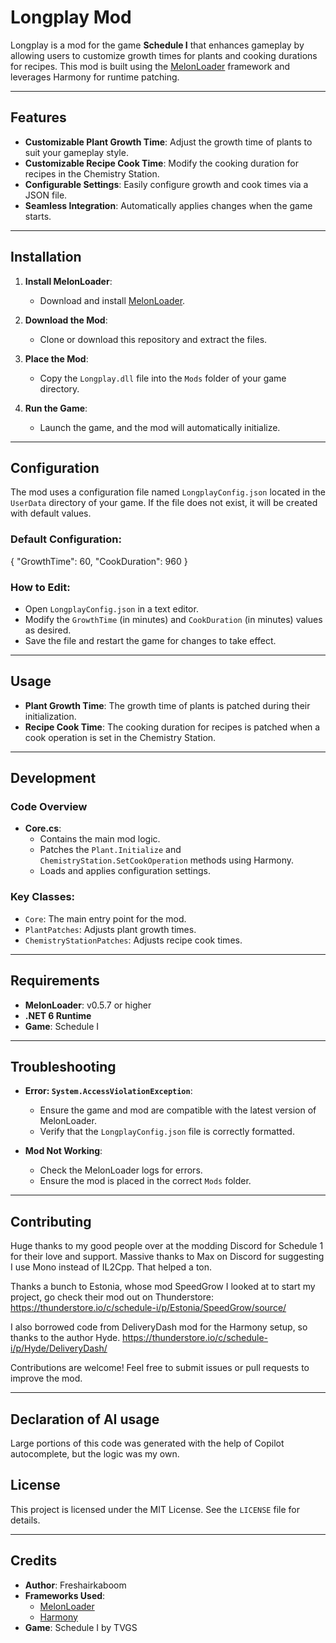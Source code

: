 # Longplay Mod

Longplay is a mod for the game **Schedule I** that enhances gameplay by allowing users to customize growth times for plants and cooking durations for recipes. This mod is built using the [MelonLoader](https://melonwiki.xyz/#/) framework and leverages Harmony for runtime patching.

---

## Features

- **Customizable Plant Growth Time**: Adjust the growth time of plants to suit your gameplay style.
- **Customizable Recipe Cook Time**: Modify the cooking duration for recipes in the Chemistry Station.
- **Configurable Settings**: Easily configure growth and cook times via a JSON file.
- **Seamless Integration**: Automatically applies changes when the game starts.

---

## Installation

1. **Install MelonLoader**:
   - Download and install [MelonLoader](https://melonwiki.xyz/#/).
   
2. **Download the Mod**:
   - Clone or download this repository and extract the files.

3. **Place the Mod**:
   - Copy the `Longplay.dll` file into the `Mods` folder of your game directory.

4. **Run the Game**:
   - Launch the game, and the mod will automatically initialize.

---

## Configuration

The mod uses a configuration file named `LongplayConfig.json` located in the `UserData` directory of your game. If the file does not exist, it will be created with default values.

### Default Configuration:
{ "GrowthTime": 60, "CookDuration": 960 }

### How to Edit:
- Open `LongplayConfig.json` in a text editor.
- Modify the `GrowthTime` (in minutes) and `CookDuration` (in minutes) values as desired.
- Save the file and restart the game for changes to take effect.

---

## Usage

- **Plant Growth Time**: The growth time of plants is patched during their initialization.
- **Recipe Cook Time**: The cooking duration for recipes is patched when a cook operation is set in the Chemistry Station.

---

## Development

### Code Overview

- **Core.cs**:
  - Contains the main mod logic.
  - Patches the `Plant.Initialize` and `ChemistryStation.SetCookOperation` methods using Harmony.
  - Loads and applies configuration settings.

### Key Classes:
- `Core`: The main entry point for the mod.
- `PlantPatches`: Adjusts plant growth times.
- `ChemistryStationPatches`: Adjusts recipe cook times.

---

## Requirements

- **MelonLoader**: v0.5.7 or higher
- **.NET 6 Runtime**
- **Game**: Schedule I

---

## Troubleshooting

- **Error: `System.AccessViolationException`**:
  - Ensure the game and mod are compatible with the latest version of MelonLoader.
  - Verify that the `LongplayConfig.json` file is correctly formatted.

- **Mod Not Working**:
  - Check the MelonLoader logs for errors.
  - Ensure the mod is placed in the correct `Mods` folder.

---

## Contributing

Huge thanks to my good people over at the modding Discord for Schedule 1 for their love and support.
Massive thanks to Max on Discord for suggesting I use Mono instead of IL2Cpp. That helped a ton.

Thanks a bunch to Estonia, whose mod SpeedGrow I looked at to start my project, go check their mod out on Thunderstore:
https://thunderstore.io/c/schedule-i/p/Estonia/SpeedGrow/source/

I also borrowed code from DeliveryDash mod for the Harmony setup, so thanks to the author Hyde.
https://thunderstore.io/c/schedule-i/p/Hyde/DeliveryDash/

Contributions are welcome! Feel free to submit issues or pull requests to improve the mod.

---

## Declaration of AI usage

Large portions of this code was generated with the help of Copilot autocomplete, but the logic was my own.

## License

This project is licensed under the MIT License. See the `LICENSE` file for details.

---

## Credits

- **Author**: Freshairkaboom
- **Frameworks Used**:
  - [MelonLoader](https://melonwiki.xyz/#/)
  - [Harmony](https://harmony.pardeike.net/)
- **Game**: Schedule I by TVGS
